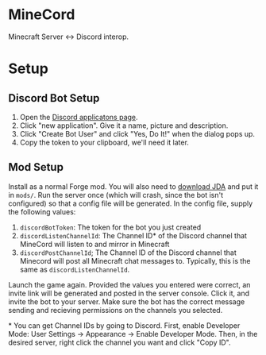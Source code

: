 # MineCord
Minecraft Server <-> Discord interop.

# Setup

## Discord Bot Setup
1) Open the [Discord applicatons page](https://discordapp.com/developers/applications/).
2) Click "new application". Give it a name, picture and description.
3) Click "Create Bot User" and click "Yes, Do It!" when the dialog pops up.
4) Copy the token to your clipboard, we'll need it later.

## Mod Setup
Install as a normal Forge mod. You will also need to [download JDA](https://github.com/DV8FromTheWorld/JDA/releases/download/v3.8.0/JDA-3.8.0_423-withDependencies-no-opus.jar) and put it in `mods/`. Run the server once (which will crash, since the bot isn't configured) so that a config file will be generated. In the config file, supply the following values:

1) `discordBotToken`: The token for the bot you just created
2) `discordListenChannelId`: The Channel ID* of the Discord channel that MineCord will listen to and mirror in Minecraft
3) `discordPostChannelId`; The Channel ID of the Discord channel that Minecord will post all Minecraft chat messages to. Typically, this is the same as `discordListenChannelId`.

Launch the game again. Provided the values you entered were correct, an invite link will be generated and posted in the server console. Click it, and invite the bot to your server. Make sure the bot has the correct message sending and recieving permissions on the channels you selected.

\* You can get Channel IDs by going to Discord. First, enable Developer Mode: User Settings -> Appearance -> Enable Developer Mode. Then, in the desired server, right click the channel you want and click "Copy ID".
